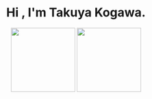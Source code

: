 <h1 align="center">
  Hi , I'm Takuya Kogawa.
</h1>

<p align="center">
  <img alt="" height="150px" src="https://github-readme-stats.vercel.app/api/top-langs/?username=rereal7&layout=compact&theme=dark">
  <img alt="" height="150px" src="https://github-readme-stats.vercel.app/api?username=rereal7&show_icons=true&count_private=true&theme=dark">
</p>
